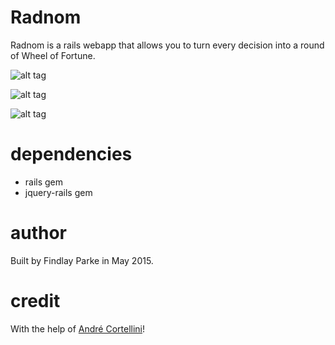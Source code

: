 Radnom
========

Radnom is a rails webapp that allows you to turn every decision into a round of Wheel of Fortune.

![alt tag](https://raw.github.com/finvansant/Radnom.app/master/app/assets/images/title_screen.png)

![alt tag](https://raw.github.com/finvansant/Radnom.app/master/app/assets/images/wheel_of_death.png)

![alt tag](https://raw.github.com/finvansant/Radnom.app/master/app/assets/images/values_list.png)

dependencies
========

* rails gem
* jquery-rails gem

author
========

Built by Findlay Parke in May 2015. 

credit
========

With the help of [André Cortellini](http://codepen.io/AndreCortellini/)! 
